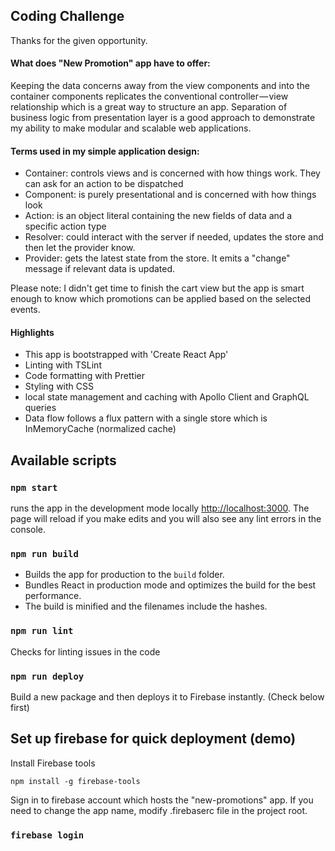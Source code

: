 ## Coding Challenge

Thanks for the given opportunity.

#### What does "New Promotion" app have to offer:

Keeping the data concerns away from the view components and into the container components replicates the conventional controller — view relationship which is a great way to structure an app. Separation of business logic from presentation layer is a good approach to demonstrate my ability to make modular and scalable web applications.

#### Terms used in my simple application design:

- Container: controls views and is concerned with how things work. They can ask for an action to be dispatched
- Component: is purely presentational and is concerned with how things look
- Action: is an object literal containing the new fields of data and a specific action type
- Resolver: could interact with the server if needed, updates the store and then let the provider know.
- Provider: gets the latest state from the store. It emits a "change" message if relevant data is updated.

Please note: I didn't get time to finish the cart view but the app is smart enough to know which promotions can be applied based on the selected events.

#### Highlights

- This app is bootstrapped with 'Create React App'
- Linting with TSLint
- Code formatting with Prettier
- Styling with CSS
- local state management and caching with Apollo Client and GraphQL queries
- Data flow follows a flux pattern with a single store which is InMemoryCache (normalized cache)

## Available scripts

### `npm start`

runs the app in the development mode locally [http://localhost:3000](http://localhost:3000).
The page will reload if you make edits and you will also see any lint errors in the console.

### `npm run build`

- Builds the app for production to the `build` folder.
- Bundles React in production mode and optimizes the build for the best performance.
- The build is minified and the filenames include the hashes.

### `npm run lint`

Checks for linting issues in the code

### `npm run deploy`

Build a new package and then deploys it to Firebase instantly. (Check below first)

## Set up firebase for quick deployment (demo)

Install Firebase tools

`npm install -g firebase-tools`

Sign in to firebase account which hosts the "new-promotions" app. If you need to change the app name, modify .firebaserc file in the project root.

### `firebase login`

